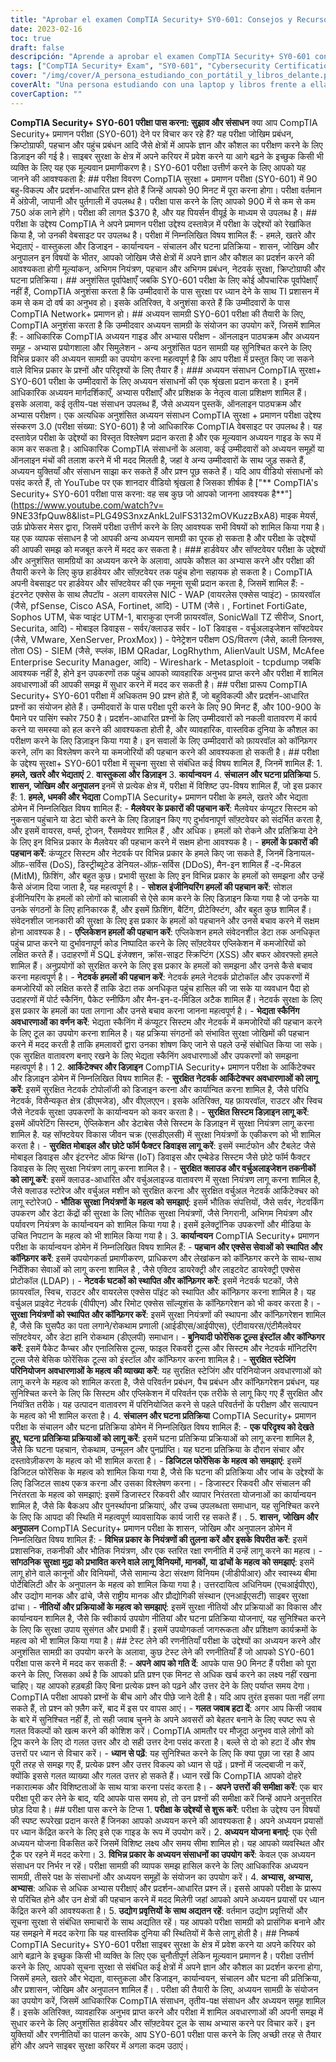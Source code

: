 ```yaml
---
title: "Aprobar el examen CompTIA Security+ SY0-601: Consejos y Recursos"
date: 2023-02-16
toc: true
draft: false
descripción: "Aprende a aprobar el examen CompTIA Security+ SY0-601 con consejos, recursos de estudio y estrategias para rendir el examen".
tags: ["CompTIA Security+ Exam", "SY0-601", "Cybersecurity Certification", "Exam Objectives", "Test-Taking Strategies", "Study Resources", "Exam Format", "Passing Tips", "Information Security", "Performance-Based Questions"]
cover: "/img/cover/A_persona_estudiando_con_portátil_y_libros_delante.png"
coverAlt: "Una persona estudiando con una laptop y libros frente a ella, representando la preparación requerida para aprobar el Examen de Certificación CompTIA Security+".
coverCaption: ""
---
```

**CompTIA Security+ SY0-601 परीक्षा पास करना: सुझाव और संसाधन** क्या आप CompTIA Security+ प्रमाणन परीक्षा (SY0-601) देने पर विचार कर रहे हैं? यह परीक्षा जोखिम प्रबंधन, क्रिप्टोग्राफी, पहचान और पहुंच प्रबंधन आदि जैसे क्षेत्रों में आपके ज्ञान और कौशल का परीक्षण करने के लिए डिज़ाइन की गई है। साइबर सुरक्षा के क्षेत्र में अपने करियर में प्रवेश करने या आगे बढ़ने के इच्छुक किसी भी व्यक्ति के लिए यह एक मूल्यवान प्रमाणीकरण है। SY0-601 परीक्षा उत्तीर्ण करने के लिए आपको यह जानने की आवश्यकता है: ## परीक्षा विवरण CompTIA सुरक्षा + प्रमाणन परीक्षा (SY0-601) में 90 बहु-विकल्प और प्रदर्शन-आधारित प्रश्न होते हैं जिन्हें आपको 90 मिनट में पूरा करना होगा। परीक्षा वर्तमान में अंग्रेजी, जापानी और पुर्तगाली में उपलब्ध है। परीक्षा पास करने के लिए आपको 900 में से कम से कम 750 अंक लाने होंगे। परीक्षा की लागत $370 है, और यह पियर्सन वीयूई के माध्यम से उपलब्ध है। ## परीक्षा के उद्देश्य CompTIA ने अपने प्रमाणन परीक्षा उद्देश्य दस्तावेज़ में परीक्षा के उद्देश्यों को रेखांकित किया है, जो उनकी वेबसाइट पर उपलब्ध है। परीक्षा में निम्नलिखित विषय शामिल हैं: - हमले, खतरे और भेद्यताएं - वास्तुकला और डिजाइन - कार्यान्वयन - संचालन और घटना प्रतिक्रिया - शासन, जोखिम और अनुपालन इन विषयों के भीतर, आपको जोखिम जैसे क्षेत्रों में अपने ज्ञान और कौशल का प्रदर्शन करने की आवश्यकता होगी मूल्यांकन, अभिगम नियंत्रण, पहचान और अभिगम प्रबंधन, नेटवर्क सुरक्षा, क्रिप्टोग्राफी और घटना प्रतिक्रिया। ## अनुशंसित पूर्वापेक्षाएँ जबकि SY0-601 परीक्षा के लिए कोई औपचारिक पूर्वापेक्षाएँ नहीं हैं, CompTIA अनुशंसा करता है कि उम्मीदवारों के पास सुरक्षा पर ध्यान देने के साथ TI प्रशासन में कम से कम दो वर्ष का अनुभव हो। इसके अतिरिक्त, वे अनुशंसा करते हैं कि उम्मीदवारों के पास CompTIA Network+ प्रमाणन हो। ## अध्ययन सामग्री SY0-601 परीक्षा की तैयारी के लिए, CompTIA अनुशंसा करता है कि उम्मीदवार अध्ययन सामग्री के संयोजन का उपयोग करें, जिसमें शामिल हैं: - आधिकारिक CompTIA अध्ययन गाइड और अभ्यास परीक्षण - ऑनलाइन पाठ्यक्रम और अध्ययन समूह - अभ्यास प्रयोगशाला और सिमुलेशन - अन्य अनुशंसित पठन सामग्री यह सुनिश्चित करने के लिए विभिन्न प्रकार की अध्ययन सामग्री का उपयोग करना महत्वपूर्ण है कि आप परीक्षा में प्रस्तुत किए जा सकने वाले विभिन्न प्रकार के प्रश्नों और परिदृश्यों के लिए तैयार हैं। ### अध्ययन संसाधन CompTIA सुरक्षा+ SY0-601 परीक्षा के उम्मीदवारों के लिए अध्ययन संसाधनों की एक श्रृंखला प्रदान करता है। इनमें आधिकारिक अध्ययन मार्गदर्शिकाएँ, अभ्यास परीक्षाएँ और प्रशिक्षक के नेतृत्व वाला प्रशिक्षण शामिल हैं। इसके अलावा, कई तृतीय-पक्ष संसाधन उपलब्ध हैं, जैसे अध्ययन पुस्तकें, ऑनलाइन पाठ्यक्रम और अभ्यास परीक्षण। एक अत्यधिक अनुशंसित अध्ययन संसाधन CompTIA सुरक्षा + प्रमाणन परीक्षा उद्देश्य संस्करण 3.0 (परीक्षा संख्या: SY0-601) है जो आधिकारिक CompTIA वेबसाइट पर उपलब्ध है। यह दस्तावेज़ परीक्षा के उद्देश्यों का विस्तृत विश्लेषण प्रदान करता है और एक मूल्यवान अध्ययन गाइड के रूप में काम कर सकता है। आधिकारिक CompTIA संसाधनों के अलावा, कई उम्मीदवारों को अध्ययन समूहों या ऑनलाइन मंचों की तलाश करने में भी मदद मिलती है, जहां वे अन्य उम्मीदवारों के साथ जुड़ सकते हैं, अध्ययन युक्तियाँ और संसाधन साझा कर सकते हैं और प्रश्न पूछ सकते हैं। यदि आप वीडियो संसाधनों को पसंद करते हैं, तो YouTube पर एक शानदार वीडियो श्रृंखला है जिसका शीर्षक है ["** CompTIA's Security+ SY0-601 परीक्षा पास करना: वह सब कुछ जो आपको जानना आवश्यक है**"](https://www.youtube.com/watch?v= 9NE33fpQuw8&list=PLG49S3nxzAnkL2ulFS3132mOVKuzzBxA8) माइक मेयर्स, उर्फ़ प्रोफेसर मेसर द्वारा, जिसमें परीक्षा उत्तीर्ण करने के लिए आवश्यक सभी विषयों को शामिल किया गया है। यह एक व्यापक संसाधन है जो आपकी अन्य अध्ययन सामग्री का पूरक हो सकता है और परीक्षा के उद्देश्यों की आपकी समझ को मजबूत करने में मदद कर सकता है। ### हार्डवेयर और सॉफ्टवेयर परीक्षा के उद्देश्यों और अनुशंसित सामग्रियों का अध्ययन करने के अलावा, आपके कौशल का अभ्यास करने और परीक्षा की तैयारी करने के लिए कुछ हार्डवेयर और सॉफ़्टवेयर तक पहुंच होना सहायक हो सकता है। CompTIA अपनी वेबसाइट पर हार्डवेयर और सॉफ्टवेयर की एक नमूना सूची प्रदान करता है, जिसमें शामिल हैं: - इंटरनेट एक्सेस के साथ लैपटॉप - अलग वायरलेस NIC - WAP (वायरलेस एक्सेस प्वाइंट) - फ़ायरवॉल (जैसे, pfSense, Cisco ASA, Fortinet, आदि) - UTM (जैसे। , Fortinet FortiGate, Sophos UTM, चेक प्वाइंट UTM-1, बाराकुडा एनजी फ़ायरवॉल, SonicWall TZ सीरीज, Snort, Securita, आदि) - मोबाइल डिवाइस - सर्वर/क्लाउड सर्वर - IoT डिवाइस - वर्चुअलाइजेशन सॉफ्टवेयर (जैसे, VMware, XenServer, ProxMox) ) - पेनेट्रेशन परीक्षण OS/वितरण (जैसे, काली लिनक्स, तोता OS) - SIEM (जैसे, स्प्लंक, IBM QRadar, LogRhythm, AlienVault USM, McAfee Enterprise Security Manager, आदि) - Wireshark - Metasploit - tcpdump जबकि आवश्यक नहीं है, होने इन उपकरणों तक पहुंच आपको व्यावहारिक अनुभव प्राप्त करने और परीक्षा में शामिल अवधारणाओं की आपकी समझ में सुधार करने में मदद कर सकती है। ## परीक्षा प्रारूप CompTIA Security+ SY0-601 परीक्षा में अधिकतम 90 प्रश्न होते हैं, जो बहुविकल्पी और प्रदर्शन-आधारित प्रश्नों का संयोजन होते हैं। उम्मीदवारों के पास परीक्षा पूरी करने के लिए 90 मिनट हैं, और 100-900 के पैमाने पर पासिंग स्कोर 750 है। प्रदर्शन-आधारित प्रश्नों के लिए उम्मीदवारों को नकली वातावरण में कार्य करने या समस्या को हल करने की आवश्यकता होती है, और व्यावहारिक, वास्तविक दुनिया के कौशल का परीक्षण करने के लिए डिज़ाइन किया गया है। इन सवालों के लिए उम्मीदवारों को फ़ायरवॉल को कॉन्फ़िगर करने, लॉग का विश्लेषण करने या कमजोरियों की पहचान करने की आवश्यकता हो सकती है। ## परीक्षा के उद्देश्य सुरक्षा+ SY0-601 परीक्षा में सूचना सुरक्षा से संबंधित कई विषय शामिल हैं, जिनमें शामिल हैं: 1. **हमले, खतरे और भेद्यताएं** 2. **वास्तुकला और डिज़ाइन** 3. **कार्यान्वयन** 4. **संचालन और घटना प्रतिक्रिया** 5. **शासन, जोखिम और अनुपालन** इनमें से प्रत्येक क्षेत्र में, परीक्षा में विशिष्ट उप-विषय शामिल हैं, जो इस प्रकार हैं: 1. **हमले, धमकी और भेद्यता** CompTIA Security+ प्रमाणन परीक्षा के हमले, खतरे और भेद्यता डोमेन में निम्नलिखित विषय शामिल हैं: - **मैलवेयर के प्रकारों की पहचान करें**: मैलवेयर कंप्यूटर सिस्टम को नुकसान पहुंचाने या डेटा चोरी करने के लिए डिज़ाइन किए गए दुर्भावनापूर्ण सॉफ़्टवेयर को संदर्भित करता है, और इसमें वायरस, वर्म्स, ट्रोजन, रैंसमवेयर शामिल हैं , और अधिक। हमलों को रोकने और प्रतिक्रिया देने के लिए इन विभिन्न प्रकार के मैलवेयर की पहचान करने में सक्षम होना आवश्यक है। - **हमलों के प्रकारों की पहचान करें**: कंप्यूटर सिस्टम और नेटवर्क पर विभिन्न प्रकार के हमले किए जा सकते हैं, जिनमें डिनायल-ऑफ़-सर्विस (DoS), डिस्ट्रीब्यूटेड डेनियल-ऑफ़-सर्विस (DDoS), मैन-इन शामिल हैं -द-मिडल (MitM), फ़िशिंग, और बहुत कुछ। प्रभावी सुरक्षा के लिए इन विभिन्न प्रकार के हमलों को समझना और उन्हें कैसे अंजाम दिया जाता है, यह महत्वपूर्ण है। - **सोशल इंजीनियरिंग हमलों की पहचान करें**: सोशल इंजीनियरिंग के हमलों को लोगों को चालाकी से ऐसे काम करने के लिए डिज़ाइन किया गया है जो उनके या उनके संगठनों के लिए हानिकारक हैं, और इसमें फ़िशिंग, बैटिंग, प्रीटेक्स्टिंग, और बहुत कुछ शामिल हैं। संवेदनशील जानकारी की सुरक्षा के लिए इस प्रकार के हमलों को पहचानने और उनसे बचाव करने में सक्षम होना आवश्यक है। - **एप्लिकेशन हमलों की पहचान करें**: एप्लिकेशन हमले संवेदनशील डेटा तक अनधिकृत पहुंच प्राप्त करने या दुर्भावनापूर्ण कोड निष्पादित करने के लिए सॉफ़्टवेयर एप्लिकेशन में कमजोरियों को लक्षित करते हैं। उदाहरणों में SQL इंजेक्शन, क्रॉस-साइट स्क्रिप्टिंग (XSS) और बफर ओवरफ्लो हमले शामिल हैं। अनुप्रयोगों को सुरक्षित करने के लिए इस प्रकार के हमलों को समझना और उनसे कैसे बचाव करना महत्वपूर्ण है। - **नेटवर्क हमलों की पहचान करें**: नेटवर्क हमले नेटवर्क प्रोटोकॉल और उपकरणों में कमजोरियों को लक्षित करते हैं ताकि डेटा तक अनधिकृत पहुंच हासिल की जा सके या व्यवधान पैदा हो उदाहरणों में पोर्ट स्कैनिंग, पैकेट स्नीफिंग और मैन-इन-द-मिडिल अटैक शामिल हैं। नेटवर्क सुरक्षा के लिए इस प्रकार के हमलों का पता लगाना और उनसे बचाव करना जानना महत्वपूर्ण है। - **भेद्यता स्कैनिंग अवधारणाओं का वर्णन करें**: भेद्यता स्कैनिंग में कंप्यूटर सिस्टम और नेटवर्क में कमजोरियों की पहचान करने के लिए टूल का उपयोग करना शामिल है। यह प्रक्रिया संगठनों को संभावित सुरक्षा जोखिमों की पहचान करने में मदद करती है ताकि हमलावरों द्वारा उनका शोषण किए जाने से पहले उन्हें संबोधित किया जा सके। एक सुरक्षित वातावरण बनाए रखने के लिए भेद्यता स्कैनिंग अवधारणाओं और उपकरणों को समझना महत्वपूर्ण है। 1 2. **आर्किटेक्चर और डिज़ाइन** CompTIA Security+ प्रमाणन परीक्षा के आर्किटेक्चर और डिज़ाइन डोमेन में निम्नलिखित विषय शामिल हैं: - **सुरक्षित नेटवर्क आर्किटेक्चर अवधारणाओं को लागू करें**: इसमें सुरक्षित नेटवर्क टोपोलॉजी को डिजाइन करना और कार्यान्वित करना शामिल है, जैसे परिधि नेटवर्क, विसैन्यकृत क्षेत्र (डीएमजेड), और वीएलएएन। इसके अतिरिक्त, यह फ़ायरवॉल, राउटर और स्विच जैसे नेटवर्क सुरक्षा उपकरणों के कार्यान्वयन को कवर करता है। - **सुरक्षित सिस्टम डिज़ाइन लागू करें**: इसमें ऑपरेटिंग सिस्टम, ऐप्लिकेशन और डेटाबेस जैसे सिस्टम के डिज़ाइन में सुरक्षा नियंत्रण लागू करना शामिल है. यह सॉफ्टवेयर विकास जीवन चक्र (एसडीएलसी) में सुरक्षा नियंत्रणों के एकीकरण को भी शामिल करता है। - **सुरक्षित मोबाइल और छोटे फॉर्म फैक्टर डिवाइस लागू करें**: इसमें स्मार्टफोन और टैबलेट जैसे मोबाइल डिवाइस और इंटरनेट ऑफ थिंग्स (IoT) डिवाइस और एम्बेडेड सिस्टम जैसे छोटे फॉर्म फैक्टर डिवाइस के लिए सुरक्षा नियंत्रण लागू करना शामिल है। - **सुरक्षित क्लाउड और वर्चुअलाइजेशन तकनीकों को लागू करें**: इसमें क्लाउड-आधारित और वर्चुअलाइज्ड वातावरण में सुरक्षा नियंत्रण लागू करना शामिल है, जैसे क्लाउड स्टोरेज और वर्चुअल मशीन को सुरक्षित करना और सुरक्षित वर्चुअल नेटवर्क आर्किटेक्चर को लागू स्टोरेज0 - **भौतिक सुरक्षा नियंत्रणों के महत्व को समझाएं**: इसमें भौतिक संपत्तियों, जैसे सर्वर, नेटवर्किंग उपकरण और डेटा केंद्रों की सुरक्षा के लिए भौतिक सुरक्षा नियंत्रणों, जैसे निगरानी, अभिगम नियंत्रण और पर्यावरण नियंत्रण के कार्यान्वयन को शामिल किया गया है। इसमें इलेक्ट्रॉनिक उपकरणों और मीडिया के उचित निपटान के महत्व को भी शामिल किया गया है। 3. **कार्यान्वयन** CompTIA Security+ प्रमाणन परीक्षा के कार्यान्वयन डोमेन में निम्नलिखित विषय शामिल हैं: - **पहचान और एक्सेस सेवाओं को स्थापित और कॉन्फ़िगर करें**: इसमें उपयोगकर्ता प्रमाणीकरण, प्राधिकरण और लेखांकन को कॉन्फ़िगर करने के साथ-साथ निर्देशिका सेवाओं को लागू करना शामिल है , जैसे एक्टिव डायरेक्ट्री और लाइटवेट डायरेक्ट्री एक्सेस प्रोटोकॉल (LDAP)। - **नेटवर्क घटकों को स्थापित और कॉन्फ़िगर करें**: इसमें नेटवर्क घटकों, जैसे फ़ायरवॉल, स्विच, राउटर और वायरलेस एक्सेस पॉइंट को स्थापित और कॉन्फ़िगर करना शामिल है। यह वर्चुअल प्राइवेट नेटवर्क (वीपीएन) और रिमोट एक्सेस सॉल्यूशंस के कॉन्फ़िगरेशन को भी कवर करता है। - **सुरक्षा नियंत्रणों को स्थापित और कॉन्फ़िगर करें**: इसमें सुरक्षा नियंत्रणों की स्थापना और कॉन्फ़िगरेशन शामिल है, जैसे कि घुसपैठ का पता लगाने/रोकथाम प्रणाली (आईडीएस/आईपीएस), एंटीवायरस/एंटीमैलवेयर सॉफ़्टवेयर, और डेटा हानि रोकथाम (डीएलपी) समाधान। - **बुनियादी फोरेंसिक टूल्स इंस्टॉल और कॉन्फिगर करें**: इसमें पैकेट कैप्चर और एनालिसिस टूल्स, फाइल रिकवरी टूल्स और सिस्टम और नेटवर्क मॉनिटरिंग टूल्स जैसे बेसिक फोरेंसिक टूल्स को इंस्टॉल और कॉन्फिगर करना शामिल है। - **सुरक्षित स्टेजिंग परिनियोजन अवधारणाओं के महत्व की व्याख्या करें**: यह सुरक्षित स्टेजिंग और परिनियोजन अवधारणाओं को लागू करने के महत्व को शामिल करता है, जैसे परिवर्तन प्रबंधन, पैच प्रबंधन और कॉन्फ़िगरेशन प्रबंधन, यह सुनिश्चित करने के लिए कि सिस्टम और एप्लिकेशन में परिवर्तन एक तरीके से लागू किए गए हैं सुरक्षित और नियंत्रित तरीके। यह उत्पादन वातावरण में परिनियोजित करने से पहले परिवर्तनों के परीक्षण और सत्यापन के महत्व को भी शामिल करता है। 4. **संचालन और घटना प्रतिक्रिया** CompTIA Security+ प्रमाणन परीक्षा के संचालन और घटना प्रतिक्रिया डोमेन में निम्नलिखित विषय शामिल हैं: - **एक परिदृश्य को देखते हुए, घटना प्रतिक्रिया प्रक्रियाओं को लागू करें**: इसमें घटना प्रतिक्रिया प्रक्रियाओं को लागू करना शामिल है, जैसे कि घटना पहचान, रोकथाम, उन्मूलन और पुनर्प्राप्ति। यह घटना प्रतिक्रिया के दौरान संचार और दस्तावेज़ीकरण के महत्व को भी शामिल करता है। - **डिजिटल फोरेंसिक के महत्व को समझाएं**: इसमें डिजिटल फोरेंसिक के महत्व को शामिल किया गया है, जैसे कि घटना की प्रतिक्रिया और जांच के उद्देश्यों के लिए डिजिटल साक्ष्य एकत्र करना और उसका विश्लेषण करना। - डिजास्टर रिकवरी और संचालन की निरंतरता के महत्व को समझाएं: इसमें डिजास्टर रिकवरी और व्यापार निरंतरता योजनाओं का कार्यान्वयन शामिल है, जैसे कि बैकअप और पुनर्स्थापना प्रक्रियाएं, और उच्च उपलब्धता समाधान, यह सुनिश्चित करने के लिए कि आपदा की स्थिति में महत्वपूर्ण व्यावसायिक कार्य जारी रह सकते हैं। . 5. **शासन, जोखिम और अनुपालन** CompTIA Security+ प्रमाणन परीक्षा के शासन, जोखिम और अनुपालन डोमेन में निम्नलिखित विषय शामिल हैं: - **विभिन्न प्रकार के नियंत्रणों की तुलना करें और इसके विपरीत करें**: इसमें प्रशासनिक, तकनीकी और भौतिक नियंत्रण, और एक स्तरित रक्षा रणनीति में उन्हें लागू करने का महत्व। - **सांगठनिक सुरक्षा मुद्रा को प्रभावित करने वाले लागू विनियमों, मानकों, या ढांचों के महत्व को समझाएं**: इसमें लागू होने वाले कानूनों और विनियमों, जैसे सामान्य डेटा संरक्षण विनियम (जीडीपीआर) और स्वास्थ्य बीमा पोर्टेबिलिटी और के अनुपालन के महत्व को शामिल किया गया है। उत्तरदायित्व अधिनियम (एचआईपीएए), और उद्योग मानक और ढांचे, जैसे राष्ट्रीय मानक और प्रौद्योगिकी संस्थान (एनआईएसटी) साइबर सुरक्षा ढांचा। - **नीतियों और प्रक्रियाओं के महत्व को समझाएं**: इसमें सुरक्षा नीतियों और प्रक्रियाओं का विकास और कार्यान्वयन शामिल है, जैसे कि स्वीकार्य उपयोग नीतियां और घटना प्रतिक्रिया योजनाएं, यह सुनिश्चित करने के लिए कि सुरक्षा उपाय सुसंगत और प्रभावी हैं। इसमें उपयोगकर्ता जागरूकता और प्रशिक्षण कार्यक्रमों के महत्व को भी शामिल किया गया है। ## टेस्ट लेने की रणनीतियाँ परीक्षा के उद्देश्यों का अध्ययन करने और अनुशंसित सामग्री का उपयोग करने के अलावा, कुछ टेस्ट लेने की रणनीतियाँ हैं जो आपको SY0-601 परीक्षा पास करने में मदद कर सकती हैं: - **अपने आप को गति दें**: आपके पास 90 मिनट हैं परीक्षा को पूरा करने के लिए, जिसका अर्थ है कि आपको प्रति प्रश्न एक मिनट से अधिक खर्च करने का लक्ष्य नहीं रखना चाहिए। यह आपको हड़बड़ी किए बिना प्रत्येक प्रश्न को पढ़ने और उत्तर देने के लिए पर्याप्त समय देगा। CompTIA परीक्षा आपको प्रश्नों के बीच आगे और पीछे जाने देती है। यदि आप तुरंत इसका पता नहीं लगा सकते हैं, तो प्रश्न को फ़्लैग करें, बाद में इस पर वापस आएं। - **गलत जवाब हटा दें**: अगर आप किसी जवाब के बारे में सुनिश्चित नहीं हैं, तो सही जवाब चुनने के अपने अवसरों को बेहतर बनाने के लिए स्पष्ट रूप से गलत विकल्पों को खत्म करने की कोशिश करें। CompTIA आमतौर पर मौजूदा अनुभव वाले लोगों को ट्रिप करने के लिए दो गलत उत्तर और दो सही उत्तर देना पसंद करता है। बल्ले से दो को हटा दें और शेष उत्तरों पर ध्यान से विचार करें। - **ध्यान से पढ़ें**: यह सुनिश्चित करने के लिए कि क्या पूछा जा रहा है आप पूरी तरह से समझ गए हैं, प्रत्येक प्रश्न और उत्तर विकल्प को ध्यान से पढ़ें। प्रश्नों में जल्दबाजी न करें, क्योंकि इससे गलत व्याख्या और गलत उत्तर हो सकते हैं। ध्यान रखें कि CompTIA आपको दोहरे नकारात्मक और विशिष्टताओं के साथ यात्रा करना पसंद करता है। - **अपने उत्तरों की समीक्षा करें**: एक बार परीक्षा पूरी कर लेने के बाद, यदि आपके पास समय हो, तो उन प्रश्नों की समीक्षा करें जिन्हें आपने अनुत्तरित छोड़ दिया है। ## परीक्षा पास करने के टिप्स 1. **परीक्षा के उद्देश्यों से शुरू करें**: परीक्षा के उद्देश्य उन विषयों की स्पष्ट रूपरेखा प्रदान करते हैं जिनका आपको अध्ययन करने की आवश्यकता है। अपने अध्ययन प्रयासों पर ध्यान केंद्रित करने के लिए इसे एक गाइड के रूप में उपयोग करें। 2. **अध्ययन योजना बनाएं**: एक ऐसी अध्ययन योजना विकसित करें जिसमें विशिष्ट लक्ष्य और समय सीमा शामिल हो। यह आपको व्यवस्थित और ट्रैक पर रहने में मदद करेगा। 3. **विभिन्न प्रकार के अध्ययन संसाधनों का उपयोग करें**: केवल एक अध्ययन संसाधन पर निर्भर न रहें। परीक्षा सामग्री की व्यापक समझ हासिल करने के लिए आधिकारिक अध्ययन सामग्री, तीसरे पक्ष के संसाधनों और अध्ययन समूहों के संयोजन का उपयोग करें। 4. **अभ्यास, अभ्यास, अभ्यास**: अधिक से अधिक अभ्यास परीक्षाएं और प्रदर्शन-आधारित प्रश्न लें। इससे आपको परीक्षा के प्रारूप से परिचित होने और उन क्षेत्रों की पहचान करने में मदद मिलेगी जहां आपको अपने अध्ययन प्रयासों पर ध्यान केंद्रित करने की आवश्यकता है। 5. **उद्योग प्रवृत्तियों के साथ अद्यतन रहें**: वर्तमान उद्योग प्रवृत्तियों और सूचना सुरक्षा से संबंधित समाचारों के साथ अद्यतित रहें। यह आपको परीक्षा सामग्री को प्रासंगिक बनाने और यह समझने में मदद करेगा कि यह वास्तविक दुनिया की स्थितियों में कैसे लागू होती है। ## निष्कर्ष CompTIA Security+ SY0-601 परीक्षा साइबर सुरक्षा के क्षेत्र में प्रवेश करने या अपने करियर को आगे बढ़ाने के इच्छुक किसी भी व्यक्ति के लिए एक चुनौतीपूर्ण लेकिन मूल्यवान प्रमाणन है। परीक्षा उत्तीर्ण करने के लिए, आपको सूचना सुरक्षा से संबंधित कई क्षेत्रों में अपने ज्ञान और कौशल का प्रदर्शन करना होगा, जिसमें हमले, खतरे और भेद्यता, वास्तुकला और डिजाइन, कार्यान्वयन, संचालन और घटना की प्रतिक्रिया, और प्रशासन, जोखिम और अनुपालन शामिल हैं। . परीक्षा की तैयारी के लिए, अध्ययन सामग्री के संयोजन का उपयोग करें, जिसमें आधिकारिक CompTIA संसाधन, तृतीय-पक्ष संसाधन और अध्ययन समूह शामिल हैं। इसके अतिरिक्त, व्यावहारिक अनुभव प्राप्त करने और परीक्षा में शामिल अवधारणाओं की अपनी समझ में सुधार करने के लिए अनुशंसित हार्डवेयर और सॉफ़्टवेयर टूल के साथ अभ्यास करने पर विचार करें। इन युक्तियों और रणनीतियों का पालन करके, आप SY0-601 परीक्षा पास करने के लिए अच्छी तरह से तैयार होंगे और अपने साइबर सुरक्षा करियर में अगला कदम उठाएं।